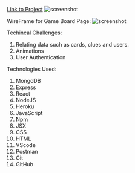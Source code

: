 
[Link to Project](https://ants-choose-your-own-adventure.herokuapp.com
)
![screenshot](https://i.imgur.com/ewp4GtW.jpg)

WireFrame for Game Board Page:
![screenshot](https://i.imgur.com/d2Md3tH.png)

Techincal Challenges:
1. Relating data such as cards, clues and users.
2. Animations
3. User Authentication

Technologies Used:

1. MongoDB
2. Express
3. React
4. NodeJS
5. Heroku
6. JavaScript
7. Npm
8. JSX
9. CSS
10. HTML
11. VScode
12. Postman
13. Git
14. GitHub
